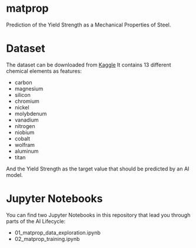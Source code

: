 # matprop
Prediction of the Yield Strength as a Mechanical Properties of Steel.

# Dataset
The dataset can be downloaded from [Kaggle](https://www.kaggle.com/datasets/fuarresvij/steel-test-data)
It contains 13 different chemical elements as features:
+ carbon
+ magnesium
+ silicon
+ chromium
+ nickel
+ molybdenum
+ vanadium
+ nitrogen
+ niobium
+ cobalt
+ wolfram
+ aluminum
+ titan

And the Yield Strength as the target value that should be predicted by an AI model.

# Jupyter Notebooks
You can find two Jupyter Notebooks in this repository that lead you through parts of the AI Lifecycle:
+ 01_matprop_data_exploration.ipynb
+ 02_matprop_training.ipynb
